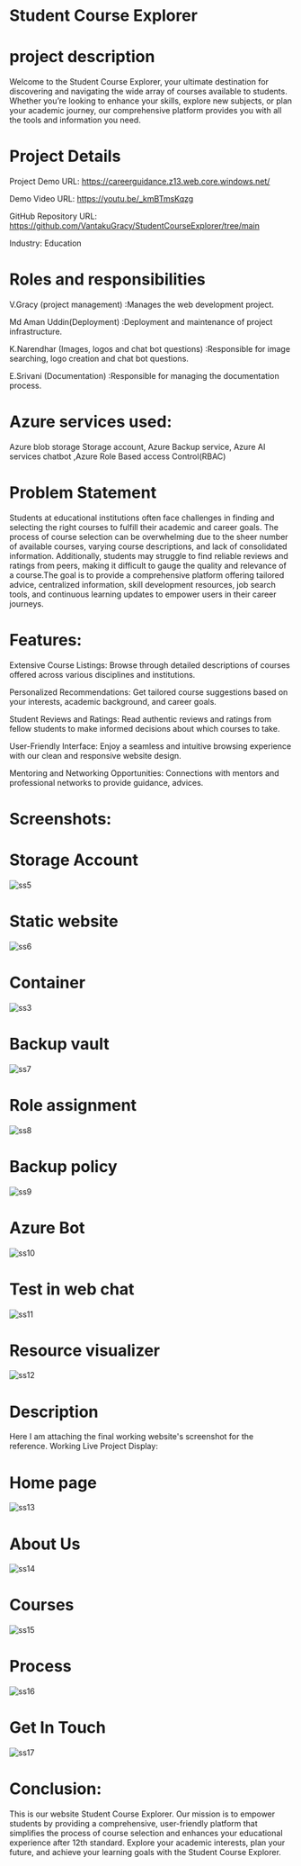 # Student Course Explorer

# project description

Welcome to the Student Course Explorer, your ultimate destination for discovering and navigating the wide array of courses available to students.
Whether you’re looking to enhance your skills, explore new subjects, or plan your academic journey, our comprehensive platform provides you with all the tools and information you need.

# Project Details

Project Demo URL: https://careerguidance.z13.web.core.windows.net/

Demo Video URL: https://youtu.be/_kmBTmsKqzg

GitHub Repository URL: https://github.com/VantakuGracy/StudentCourseExplorer/tree/main

Industry: Education

# Roles and responsibilities

V.Gracy (project management) :Manages the web development project. 

Md Aman Uddin(Deployment) :Deployment and maintenance of project infrastructure. 

K.Narendhar (Images, logos and chat bot questions) :Responsible for image searching, logo creation and chat bot questions.

E.Srivani (Documentation) :Responsible for managing the documentation process.

# Azure services used:

Azure blob storage Storage account, Azure Backup service, Azure AI services chatbot ,Azure Role Based access Control(RBAC)


# Problem Statement

Students at educational institutions often face challenges in finding and selecting the right courses to fulfill their academic and career goals.
The process of course selection can be overwhelming due to the sheer number of available courses, varying course descriptions, and lack of consolidated information.
Additionally, students may struggle to find reliable reviews and ratings from peers, making it difficult to gauge the quality and relevance of a course.The goal is to provide a comprehensive platform offering tailored advice, centralized information, skill development resources, job search tools, and continuous learning updates to empower users in their career journeys.



# Features:

 Extensive Course Listings: Browse through detailed descriptions of courses offered across various disciplines and institutions.

 Personalized Recommendations: Get tailored course suggestions based on your interests, academic background, and career goals.

 Student Reviews and Ratings: Read authentic reviews and ratings from fellow students to make informed decisions about which courses to take.

 User-Friendly Interface: Enjoy a seamless and intuitive browsing experience with our clean and responsive website design.

 Mentoring and Networking Opportunities: Connections with mentors and professional networks to provide guidance, advices.

# Screenshots:

# Storage Account

![ss5](https://github.com/VantakuGracy/StudentCourseExplorer/assets/116415341/e5f72708-f220-4fdf-a28e-f54e413801f9)

# Static website

![ss6](https://github.com/VantakuGracy/StudentCourseExplorer/assets/116415341/dfa326b7-ce1a-4a9b-9d11-ac84114f23a6)

# Container

![ss3](https://github.com/VantakuGracy/StudentCourseExplorer/assets/116415341/353d24d1-1eee-4f3a-ad92-ad19b726e89e)

# Backup vault

![ss7](https://github.com/VantakuGracy/StudentCourseExplorer/assets/116415341/1bbd628c-2e1d-4108-aa95-1f5b28267e8b)

# Role assignment

![ss8](https://github.com/VantakuGracy/StudentCourseExplorer/assets/116415341/afe94108-c25a-4734-9aab-712acc67fbbc)

# Backup policy

![ss9](https://github.com/VantakuGracy/StudentCourseExplorer/assets/116415341/3f341128-50dc-4442-826e-88405e0dee1a)

# Azure Bot

![ss10](https://github.com/VantakuGracy/StudentCourseExplorer/assets/116415341/043d7f95-9b2f-4c6d-8f82-08bb9ff9d2a7)

# Test in web chat

![ss11](https://github.com/VantakuGracy/StudentCourseExplorer/assets/116415341/204b7b9f-3f6a-41c8-bf4e-eeaa65fff27a)

# Resource visualizer

![ss12](https://github.com/VantakuGracy/StudentCourseExplorer/assets/116415341/6daff0af-3123-4516-86df-2abd74c870d8)

# Description
Here I am attaching the final working website's screenshot for the reference.
Working Live Project Display:
# Home page
![ss13](https://github.com/VantakuGracy/StudentCourseExplorer/assets/116415341/039b2bd6-f73c-48ea-9d5d-f5db288ab42d)

# About Us
![ss14](https://github.com/VantakuGracy/StudentCourseExplorer/assets/116415341/5b12fa41-9928-49d5-8e1a-8ad763203cf3)

# Courses
![ss15](https://github.com/VantakuGracy/StudentCourseExplorer/assets/116415341/2345c147-537d-43ba-915f-68c8914f0ce2)

# Process
![ss16](https://github.com/VantakuGracy/StudentCourseExplorer/assets/116415341/084e4831-7c3c-4cc4-b306-d38954d83958)

# Get In Touch
![ss17](https://github.com/VantakuGracy/StudentCourseExplorer/assets/116415341/aaf827a1-9251-4191-9e5b-68453719a7b8)

# Conclusion:

This is our website Student Course Explorer. Our mission is to empower students by providing a comprehensive, user-friendly platform that simplifies the process of course selection and enhances your educational experience after 12th standard. Explore your academic interests, plan your future, and achieve your learning goals with the Student Course Explorer. 

